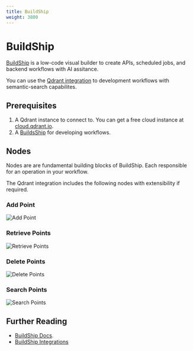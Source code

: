 ```yaml
---
title: BuildShip
weight: 3800
---
```


# BuildShip

[BuildShip](https://buildship.com/) is a low-code visual builder to create APIs, scheduled jobs, and backend workflows with AI assitance.  

You can use the [Qdrant integration](https://buildship.com/integrations/qdrant) to development workflows with semantic-search capabilites.

## Prerequisites

1. A Qdrant instance to connect to. You can get a free cloud instance at [cloud.qdrant.io](https://cloud.qdrant.io/).
2. A [BuildsShip](https://buildship.app/) for developing workflows.

## Nodes

Nodes are are fundamental building blocks of BuildShip. Each responsible for an operation in your workflow.

The Qdrant integration includes the following nodes with extensibility if required.

### Add Point

![Add Point](/documentation/frameworks/buildship/add.png)

### Retrieve Points

![Retrieve Points](/documentation/frameworks/buildship/get.png)

### Delete Points

![Delete Points](/documentation/frameworks/buildship/delete.png)

### Search Points

![Search Points](/documentation/frameworks/buildship/search.png)

## Further Reading

- [BuildShip Docs](https://docs.buildship.com/basics/node).
- [BuildShip Integrations](https://buildship.com/integrations)
